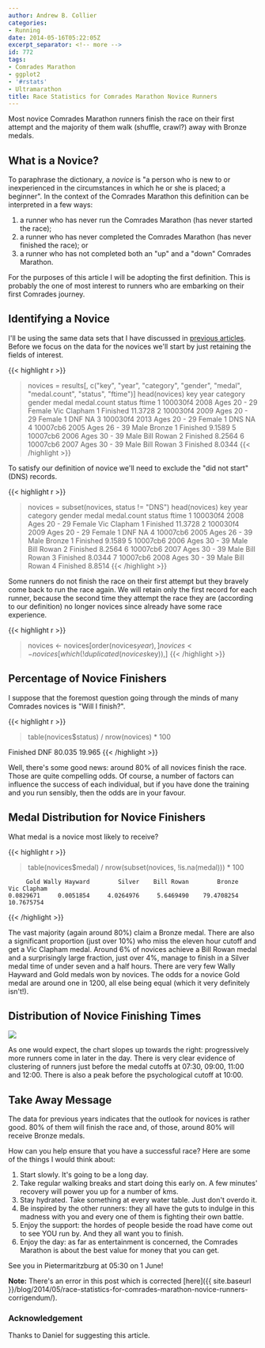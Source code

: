 ```yaml
---
author: Andrew B. Collier
categories:
- Running
date: 2014-05-16T05:22:05Z
excerpt_separator: <!-- more -->
id: 772
tags:
- Comrades Marathon
- ggplot2
- '#rstats'
- Ultramarathon
title: Race Statistics for Comrades Marathon Novice Runners
---
```


Most novice Comrades Marathon runners finish the race on their first attempt and the majority of them walk (shuffle, crawl?) away with Bronze medals.

<!--more-->

## What is a Novice?

To paraphrase the dictionary, a _novice_ is "a person who is new to or inexperienced in the circumstances in which he or she is placed; a beginner". In the context of the Comrades Marathon this definition can be interpreted in a few ways:

1. a runner who has never run the Comrades Marathon (has never started the race); 
2. a runner who has never completed the Comrades Marathon (has never finished the race); or 
3. a runner who has not completed both an "up" and a "down" Comrades Marathon.

For the purposes of this article I will be adopting the first definition. This is probably the one of most interest to runners who are embarking on their first Comrades journey.

## Identifying a Novice

I'll be using the same data sets that I have discussed in [previous articles](http://www.exegetic.biz/blog/tag/comrades-marathon/). Before we focus on the data for the novices we'll start by just retaining the fields of interest.

{{< highlight r >}}
> novices = results[, c("key", "year", "category", "gender", "medal", "medal.count", "status", "ftime")]
> head(novices)
       key year     category gender       medal medal.count   status   ftime
1 100030f4 2008 Ages 20 - 29 Female Vic Clapham           1 Finished 11.3728
2 100030f4 2009 Ages 20 - 29 Female        <NA>           1      DNF      NA
3 100030f4 2013 Ages 20 - 29 Female        <NA>           1      DNS      NA
4 10007cb6 2005 Ages 26 - 39   Male      Bronze           1 Finished  9.1589
5 10007cb6 2006 Ages 30 - 39   Male  Bill Rowan           2 Finished  8.2564
6 10007cb6 2007 Ages 30 - 39   Male  Bill Rowan           3 Finished  8.0344
{{< /highlight >}}

To satisfy our definition of novice we'll need to exclude the "did not start" (DNS) records.

{{< highlight r >}}
> novices = subset(novices, status != "DNS")
> head(novices)
       key year     category gender       medal medal.count   status   ftime
1 100030f4 2008 Ages 20 - 29 Female Vic Clapham           1 Finished 11.3728
2 100030f4 2009 Ages 20 - 29 Female        <NA>           1      DNF      NA
4 10007cb6 2005 Ages 26 - 39   Male      Bronze           1 Finished  9.1589
5 10007cb6 2006 Ages 30 - 39   Male  Bill Rowan           2 Finished  8.2564
6 10007cb6 2007 Ages 30 - 39   Male  Bill Rowan           3 Finished  8.0344
7 10007cb6 2008 Ages 30 - 39   Male  Bill Rowan           4 Finished  8.8514
{{< /highlight >}}

Some runners do not finish the race on their first attempt but they bravely come back to run the race again. We will retain only the first record for each runner, because the second time they attempt the race they are (according to our definition) no longer novices since already have some race experience.

{{< highlight r >}}
> novices <- novices[order(novices$year),]
> novices <- novices[which(!duplicated(novices$key)),]
{{< /highlight >}}

## Percentage of Novice Finishers

I suppose that the foremost question going through the minds of many Comrades novices is "Will I finish?".

{{< highlight r >}}
> table(novices$status) / nrow(novices) * 100

Finished      DNF 
  80.035   19.965 
{{< /highlight >}}

Well, there's some good news: around 80% of all novices finish the race. Those are quite compelling odds. Of course, a number of factors can influence the success of each individual, but if you have done the training and you run sensibly, then the odds are in your favour.

## Medal Distribution for Novice Finishers

What medal is a novice most likely to receive?

{{< highlight r >}}
> table(novices$medal) / nrow(subset(novices, !is.na(medal))) * 100

         Gold Wally Hayward        Silver    Bill Rowan        Bronze   Vic Clapham 
    0.0829671     0.0051854     4.0264976     5.6469490    79.4708254    10.7675754
{{< /highlight >}}

The vast majority (again around 80%) claim a Bronze medal. There are also a significant proportion (just over 10%) who miss the eleven hour cutoff and get a Vic Clapham medal. Around 6% of novices achieve a Bill Rowan medal and a surprisingly large fraction, just over 4%, manage to finish in a Silver medal time of under seven and a half hours. There are very few Wally Hayward and Gold medals won by novices. The odds for a novice Gold medal are around one in 1200, all else being equal (which it very definitely isn't!).

## Distribution of Novice Finishing Times

<img src="/img/2014/05/novice-finish-times-hist.png">

As one would expect, the chart slopes up towards the right: progressively more runners come in later in the day. There is very clear evidence of clustering of runners just before the medal cutoffs at 07:30, 09:00, 11:00 and 12:00. There is also a peak before the psychological cutoff at 10:00.

## Take Away Message

The data for previous years indicates that the outlook for novices is rather good. 80% of them will finish the race and, of those, around 80% will receive Bronze medals.

How can you help ensure that you have a successful race? Here are some of the things I would think about:

1. Start slowly. It's going to be a long day. 
2. Take regular walking breaks and start doing this early on. A few minutes' recovery will power you up for a number of kms. 
3. Stay hydrated. Take something at every water table. Just don't overdo it. 
4. Be inspired by the other runners: they all have the guts to indulge in this madness with you and every one of them is fighting their own battle. 
5. Enjoy the support: the hordes of people beside the road have come out to see YOU run by. And they all want you to finish. 
6. Enjoy the day: as far as entertainment is concerned, the Comrades Marathon is about the best value for money that you can get.

See you in Pietermaritzburg at 05:30 on 1 June!

**Note:** There's an error in this post which is corrected [here]({{ site.baseurl }}/blog/2014/05/race-statistics-for-comrades-marathon-novice-runners-corrigendum/).

### Acknowledgement

Thanks to Daniel for suggesting this article.
